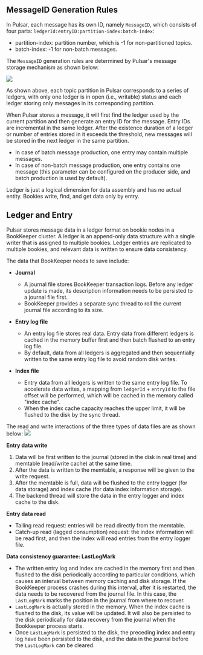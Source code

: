 ## MessageID Generation Rules

In Pulsar, each message has its own ID, namely `MessageID`, which consists of four parts: `ledgerId:entryID:partition-index:batch-index`:
- partition-index: partition number, which is -1 for non-partitioned topics.
- batch-index: -1 for non-batch messages.


The `MessageID` generation rules are determined by Pulsar's message storage mechanism as shown below:

![](https://main.qcloudimg.com/raw/d5114f49a97bc197073e82ff64bb9f25.png)

As shown above, each topic partition in Pulsar corresponds to a series of ledgers, with only one ledger is in open (i.e., writable) status and each ledger storing only messages in its corresponding partition.

When Pulsar stores a message, it will first find the ledger used by the current partition and then generate an entry ID for the message. Entry IDs are incremental in the same ledger. After the existence duration of a ledger or number of entries stored in it exceeds the threshold, new messages will be stored in the next ledger in the same partition.

- In case of batch message production, one entry may contain multiple messages.
- In case of non-batch message production, one entry contains one message (this parameter can be configured on the producer side, and batch production is used by default).

Ledger is just a logical dimension for data assembly and has no actual entity. Bookies write, find, and get data only by entry.


## Ledger and Entry

Pulsar stores message data in a ledger format on bookie nodes in a BookKeeper cluster. A ledger is an append-only data structure with a single writer that is assigned to multiple bookies. Ledger entries are replicated to multiple bookies, and relevant data is written to ensure data consistency.

 The data that BookKeeper needs to save include:


- **Journal**
  - A journal file stores BookKeeper transaction logs. Before any ledger update is made, its description information needs to be persisted to a journal file first.
  - BookKeeper provides a separate sync thread to roll the current journal file according to its size.

- **Entry log file**
  - An entry log file stores real data. Entry data from different ledgers is cached in the memory buffer first and then batch flushed to an entry log file.
  - By default, data from all ledgers is aggregated and then sequentially written to the same entry log file to avoid random disk writes.

- **Index file**
  - Entry data from all ledgers is written to the same entry log file. To accelerate data writes, a mapping from `ledgerId` + `entryId` to the file offset will be performed, which will be cached in the memory called "index cache".
  - When the index cache capacity reaches the upper limit, it will be flushed to the disk by the sync thread.

The read and write interactions of the three types of data files are as shown below:
![](https://main.qcloudimg.com/raw/56f41fb00bcda3cfd9ef88e6d7cc61f7.png)

**Entry data write**
1. Data will be first written to the journal (stored in the disk in real time) and memtable (read/write cache) at the same time.
2. After the data is written to the memtable, a response will be given to the write request.
3. After the memtable is full, data will be flushed to the entry logger (for data storage) and index cache (for data index information storage).
4. The backend thread will store the data in the entry logger and index cache to the disk.

**Entry data read**
- Tailing read request: entries will be read directly from the memtable.
- Catch-up read (lagged consumption) request: the index information will be read first, and then the index will read entries from the entry logger file.

**Data consistency guarantee: LastLogMark**
- The written entry log and index are cached in the memory first and then flushed to the disk periodically according to particular conditions, which causes an interval between memory caching and disk storage. If the BookKeeper process crashes during this interval, after it is restarted, the data needs to be recovered from the journal file. In this case, the `LastLogMark` marks the position in the journal from where to recover.
- `LastLogMark` is actually stored in the memory. When the index cache is flushed to the disk, its value will be updated. It will also be persisted to the disk periodically for data recovery from the journal when the Bookkeeper process starts.
- Once `LastLogMark` is persisted to the disk, the preceding index and entry log have been persisted to the disk, and the data in the journal before the `LastLogMark` can be cleared.
